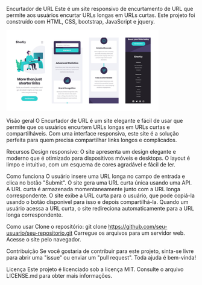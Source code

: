 Encurtador de URL
Este é um site responsivo de encurtamento de URL que permite aos usuários encurtar URLs longas em URLs curtas. Este projeto foi construído com HTML, CSS, bootstrap, JavaScript e jquery.
<div>
  <img style="width:80%;"src="design/Completamente responsivo.png">
</div>

Visão geral
O Encurtador de URL é um site elegante e fácil de usar que permite que os usuários encurtem URLs longas em URLs curtas e compartilháveis. Com uma interface responsiva, este site é a solução perfeita para quem precisa compartilhar links longos e complicados.

Recursos
Design responsivo: O site apresenta um design elegante e moderno que é otimizado para dispositivos móveis e desktops. O layout é limpo e intuitivo, com um esquema de cores agradável e fácil de ler.

Como funciona
O usuário insere uma URL longa no campo de entrada e clica no botão "Submit".
O site gera uma URL curta única usando uma API.
A URL curta é armazenada momentaneamente junto com a URL longa correspondente.
O site exibe a URL curta para o usuário, que pode copiá-la usando o botão disponivel para isso e depois compartilhá-la.
Quando um usuário acessa a URL curta, o site redireciona automaticamente para a URL longa correspondente.

Como usar
Clone o repositório: git clone https://github.com/seu-usuario/seu-repositorio.git
Carregue os arquivos para um servidor web.
Acesse o site pelo navegador.

Contribuição
Se você gostaria de contribuir para este projeto, sinta-se livre para abrir uma "issue" ou enviar um "pull request". Toda ajuda é bem-vinda!

Licença
Este projeto é licenciado sob a licença MIT. Consulte o arquivo LICENSE.md para obter mais informações.

